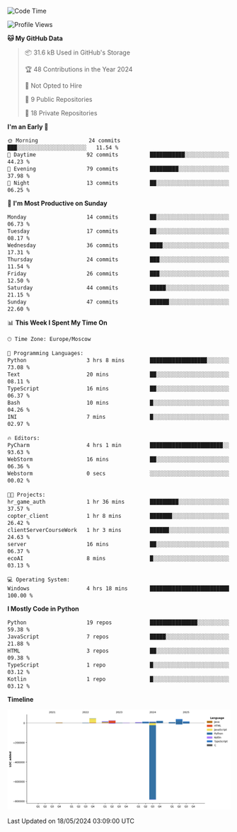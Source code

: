 <!--START_SECTION:waka-->
![Code Time](http://img.shields.io/badge/Code%20Time-328%20hrs%2016%20mins-blue)

![Profile Views](http://img.shields.io/badge/Profile%20Views-0-blue)

**🐱 My GitHub Data** 

> 📦 31.6 kB Used in GitHub's Storage 
 > 
> 🏆 48 Contributions in the Year 2024
 > 
> 🚫 Not Opted to Hire
 > 
> 📜 9 Public Repositories 
 > 
> 🔑 18 Private Repositories 
 > 
**I'm an Early 🐤** 

```text
🌞 Morning                24 commits          ███░░░░░░░░░░░░░░░░░░░░░░   11.54 % 
🌆 Daytime                92 commits          ███████████░░░░░░░░░░░░░░   44.23 % 
🌃 Evening                79 commits          █████████░░░░░░░░░░░░░░░░   37.98 % 
🌙 Night                  13 commits          ██░░░░░░░░░░░░░░░░░░░░░░░   06.25 % 
```
📅 **I'm Most Productive on Sunday** 

```text
Monday                   14 commits          ██░░░░░░░░░░░░░░░░░░░░░░░   06.73 % 
Tuesday                  17 commits          ██░░░░░░░░░░░░░░░░░░░░░░░   08.17 % 
Wednesday                36 commits          ████░░░░░░░░░░░░░░░░░░░░░   17.31 % 
Thursday                 24 commits          ███░░░░░░░░░░░░░░░░░░░░░░   11.54 % 
Friday                   26 commits          ███░░░░░░░░░░░░░░░░░░░░░░   12.50 % 
Saturday                 44 commits          █████░░░░░░░░░░░░░░░░░░░░   21.15 % 
Sunday                   47 commits          ██████░░░░░░░░░░░░░░░░░░░   22.60 % 
```


📊 **This Week I Spent My Time On** 

```text
🕑︎ Time Zone: Europe/Moscow

💬 Programming Languages: 
Python                   3 hrs 8 mins        ██████████████████░░░░░░░   73.08 % 
Text                     20 mins             ██░░░░░░░░░░░░░░░░░░░░░░░   08.11 % 
TypeScript               16 mins             ██░░░░░░░░░░░░░░░░░░░░░░░   06.37 % 
Bash                     10 mins             █░░░░░░░░░░░░░░░░░░░░░░░░   04.26 % 
INI                      7 mins              █░░░░░░░░░░░░░░░░░░░░░░░░   02.97 % 

🔥 Editors: 
PyCharm                  4 hrs 1 min         ███████████████████████░░   93.63 % 
WebStorm                 16 mins             ██░░░░░░░░░░░░░░░░░░░░░░░   06.36 % 
Webstorm                 0 secs              ░░░░░░░░░░░░░░░░░░░░░░░░░   00.02 % 

🐱‍💻 Projects: 
hr_game_auth             1 hr 36 mins        █████████░░░░░░░░░░░░░░░░   37.57 % 
copter_client            1 hr 8 mins         ███████░░░░░░░░░░░░░░░░░░   26.42 % 
clientServerCourseWork   1 hr 3 mins         ██████░░░░░░░░░░░░░░░░░░░   24.63 % 
server                   16 mins             ██░░░░░░░░░░░░░░░░░░░░░░░   06.37 % 
ecoAI                    8 mins              █░░░░░░░░░░░░░░░░░░░░░░░░   03.13 % 

💻 Operating System: 
Windows                  4 hrs 18 mins       █████████████████████████   100.00 % 
```

**I Mostly Code in Python** 

```text
Python                   19 repos            ███████████████░░░░░░░░░░   59.38 % 
JavaScript               7 repos             █████░░░░░░░░░░░░░░░░░░░░   21.88 % 
HTML                     3 repos             ██░░░░░░░░░░░░░░░░░░░░░░░   09.38 % 
TypeScript               1 repo              █░░░░░░░░░░░░░░░░░░░░░░░░   03.12 % 
Kotlin                   1 repo              █░░░░░░░░░░░░░░░░░░░░░░░░   03.12 % 
```



**Timeline**

![Lines of Code chart](https://raw.githubusercontent.com/adlemx/adlemx/main/assets/bar_graph.png)


 Last Updated on 18/05/2024 03:09:00 UTC
<!--END_SECTION:waka-->
